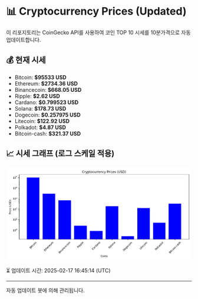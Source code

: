 
# 📊 Cryptocurrency Prices (Updated)

이 리포지토리는 CoinGecko API를 사용하여 코인 TOP 10 시세를 10분가격으로 자동 업데이트합니다.

## 💰 현재 시세
- Bitcoin: **$95533 USD**
- Ethereum: **$2734.36 USD**
- Binancecoin: **$668.05 USD**
- Ripple: **$2.62 USD**
- Cardano: **$0.799523 USD**
- Solana: **$178.73 USD**
- Dogecoin: **$0.257975 USD**
- Litecoin: **$122.92 USD**
- Polkadot: **$4.87 USD**
- Bitcoin-cash: **$321.37 USD**

## 📈 시세 그래프 (로그 스케일 적용)
![Crypto Prices](crypto_prices.png)

⏳ 업데이트 시간: 2025-02-17 16:45:14 (UTC)

---
자동 업데이트 봇에 의해 관리됩니다.
